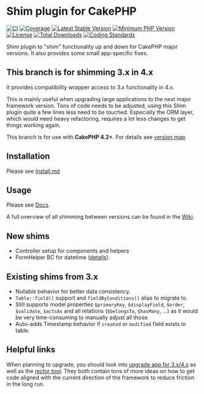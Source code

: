 # Shim plugin for CakePHP
[![CI](https://github.com/dereuromark/cakephp-shim/workflows/CI/badge.svg?branch=master)](https://github.com/dereuromark/cakephp-shim/actions?query=workflow%3ACI+branch%3Amaster)
[![Coverage](https://codecov.io/gh/dereuromark/cakephp-shim/branch/master/graph/badge.svg)](https://codecov.io/gh/dereuromark/cakephp-shim)
[![Latest Stable Version](https://poser.pugx.org/dereuromark/cakephp-shim/v/stable.svg)](https://packagist.org/packages/dereuromark/cakephp-shim)
[![Minimum PHP Version](https://img.shields.io/badge/php-%3E%3D%207.3-8892BF.svg)](https://php.net/)
[![License](https://poser.pugx.org/dereuromark/cakephp-shim/license.svg)](https://packagist.org/packages/dereuromark/cakephp-shim)
[![Total Downloads](https://poser.pugx.org/dereuromark/cakephp-shim/d/total.svg)](https://packagist.org/packages/dereuromark/cakephp-shim)
[![Coding Standards](https://img.shields.io/badge/cs-PSR--2--R-yellow.svg)](https://github.com/php-fig-rectified/fig-rectified-standards)

Shim plugin to "shim" functionality up and down for CakePHP major versions.
It also provides some small app-specific fixes.

## This branch is for shimming 3.x in 4.x
It provides compatibility wrapper access to 3.x functionality in 4.x.

This is mainly useful when upgrading large applications to the next major framework version.
Tons of code needs to be adjusted, using this Shim plugin quite a few lines less need to be touched.
Especially the ORM layer, which would need heavy refactoring, requires a lot less changes to get things working again.

This branch is for use with **CakePHP 4.2+**. For details see [version map](https://github.com/dereuromark/cakephp-shim/wiki#cakephp-version-map).

## Installation
Please see [Install.md](docs/Install.md)

## Usage
Please see [Docs](docs/).

A full overview of all shimming between versions can be found in the [Wiki](https://github.com/dereuromark/cakephp-shim/wiki).

## New shims
- Controller setup for components and helpers
- FormHelper BC for datetime ([details](https://github.com/dereuromark/cakephp-shim/pull/46)).

## Existing shims from 3.x
- Nullable behavior for better data consistency.
- `Table::field()` support and `fieldByConditions()` alias to migrate to.
- Still supports model properties `$primaryKey`, `$displayField`, `$order`, `$validate`, `$actsAs` and all
relations (`$belongsTo`, `$hasMany`, ...) as it would be very time-consuming to
manually adjust all those.
- Auto-adds Timestamp behavior if `created` or `modified` field exists in table.

## Helpful links
When planning to upgrade, you should look into [upgrade app for 3.x/4.x](https://github.com/dereuromark/upgrade) as well as the [rector tool](https://github.com/rectorphp/rector).
They both contain tons of more ideas on how to get code aligned with the current direction of the framework to reduce friction in the long run.
